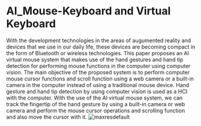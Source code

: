 # AI_Mouse-Keyboard and Virtual Keyboard

With the development technologies in the areas of augumented reality and devices that we use in our daily life,
these devices are becoming compact in the form of
Bluetooth or wireless technologies. This paper proposes an
AI virtual mouse system that makes use of the hand
gestures and hand tip detection for performing mouse
functions in the computer using computer vision. The
main objective of the proposed system is to perform
computer mouse cursor functions and scroll function
using a web camera or a built-in camera in the computer
instead of using a traditional mouse device. Hand gesture
and hand tip detection by using computer vision is used as
a HCI with the computer. With the use of the AI virtual
mouse system, we can track the fingertip of the hand
gesture by using a built-in camera or web camera and
perform the mouse cursor operations and scrolling
function and also move the cursor with it.
![maxresdefault](https://github.com/Sai-Charan1101/AI-VIRTUAL-MOUSE-AND-VIRTUAL-KEYBOARD/assets/97954142/1e0c5ed3-f35c-4c35-a1f8-23e1355b545e)

